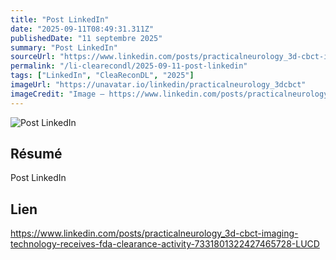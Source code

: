 ```yaml
---
title: "Post LinkedIn"
date: "2025-09-11T08:49:31.311Z"
publishedDate: "11 septembre 2025"
summary: "Post LinkedIn"
sourceUrl: "https://www.linkedin.com/posts/practicalneurology_3d-cbct-imaging-technology-receives-fda-clearance-activity-7331801322427465728-LUCD"
permalink: "/li-clearecondl/2025-09-11-post-linkedin"
tags: ["LinkedIn", "CleaReconDL", "2025"]
imageUrl: "https://unavatar.io/linkedin/practicalneurology_3dcbct"
imageCredit: "Image — https://www.linkedin.com/posts/practicalneurology_3d-cbct-imaging-technology-receives-fda-clearance-activity-7331801322427465728-LUCD"
---
```


![Post LinkedIn](https://unavatar.io/linkedin/practicalneurology_3dcbct)

## Résumé

Post LinkedIn

## Lien

https://www.linkedin.com/posts/practicalneurology_3d-cbct-imaging-technology-receives-fda-clearance-activity-7331801322427465728-LUCD
